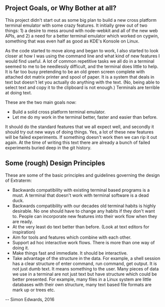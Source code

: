 Project Goals, or Why Bother at all?
------------------------------------
This project didn't start out as some big plan to build a new cross platform terminal emulator with some crazy features. It initially grew out of two things: 1) a desire to mess around with node-webkit and all of the new web APIs, and 2) a need for a better terminal emulator which worked on cygwin, something that was even half as good as KDE's Konsole on Linux.

As the code started to move along and began to work, I also started to look closer at how I was using the command line and what kind of new features I would find useful. A lot of common repetitive tasks we all do in a terminal seemed to me to be needlessly difficult, and the terminal does little to help. It is far too busy pretending to be an old green screen complete with attached dot matrix printer and spool of paper. It is a system that deals in text but doesn't let you actually do anything with the text. (No, being able to select text and copy it to the clipboard is not enough.) Terminals are terrible at doing text.

These are the two main goals now:

* Build a solid cross platform terminal emulator.
* Let me do my work in the terminal better, faster and easier than before.

It should do the standard features that we all expect well, and secondly it should try out new ways of doing things. Yes, a lot of these new features will be failed experiments. If something doesn't work then we can rip it out again. At the time of writing this text there are already a bunch of failed experiments buried deep in the git history.


Some (rough) Design Principles
------------------------------

These are some of the basic principles and guidelines governing the design of Extraterm:

* Backwards compatibility with existing terminal based programs is a must. A terminal that doesn't work with terminal software is a dead duck.
* Backwards compatibility with our decades old terminal habits is highly desirable. No one should have to change any habits if they don't want to. People can incorporate new features into their work flow when they are ready.
* At the very least do text better than before. (Look at text editors for inspiration)
* Aim for tools and features which combine with each other.
* Support ad hoc interactive work flows. There is more than one way of doing it.
* Make things fast and immediate. It should be interactive.
* Take advantage of the structure in the data. For example, a shell session has a clear structure of enter command, run command, get output. It is not just dumb text. It means something to the user. Many pieces of data we use in a terminal are not just text but have structure which could be better presented. For example, many files in a Linux system are little databases with their own structure, many text based file formats are mark up or trees etc.

-- Simon Edwards, 2016
